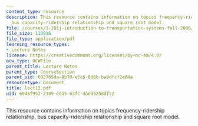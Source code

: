 ```yaml
---
content_type: resource
description: This resource contains information on topics frequency-ridership relationship,
  bus capacity-ridership relationship and square root model.
file: /courses/1-201j-introduction-to-transportation-systems-fall-2006/6045f9522389eea563fcdaed5258dfc2_lect12.pdf
file_size: 110916
file_type: application/pdf
learning_resource_types:
- Lecture Notes
license: https://creativecommons.org/licenses/by-nc-sa/4.0/
ocw_type: OCWFile
parent_title: Lecture Notes
parent_type: CourseSection
parent_uid: 602765da-8b70-e5c6-8d6b-ba9dfcf2e84a
resourcetype: Document
title: lect12.pdf
uid: 6045f952-2389-eea5-63fc-daed5258dfc2
---
```

This resource contains information on topics frequency-ridership relationship, bus capacity-ridership relationship and square root model.